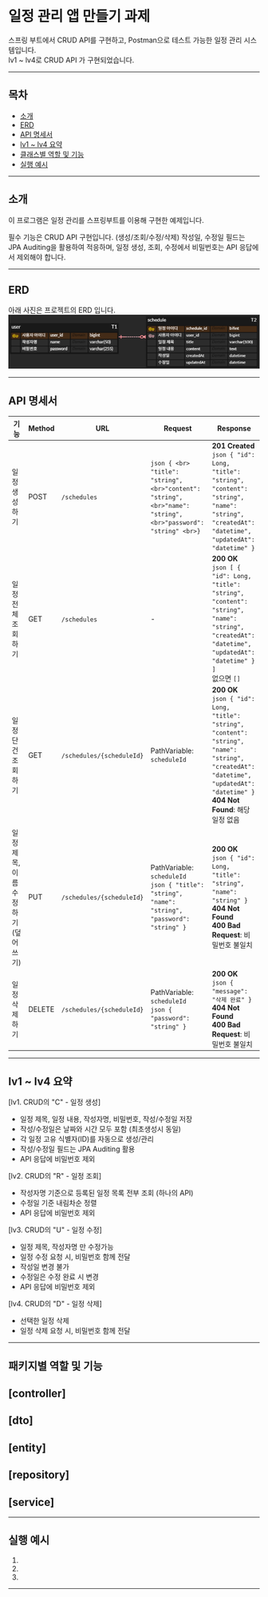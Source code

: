 # 일정 관리 앱 만들기 과제

스프링 부트에서 CRUD API를 구현하고, Postman으로 테스트 가능한 일정 관리 시스템입니다.  
lv1 ~ lv4로 CRUD API 가 구현되었습니다.

---

## 목차
- [소개](#소개)
- [ERD](#ERD)
- [API 명세서](#API_명세서)
- [lv1 ~ lv4 요약](#lv1--lv4-요약)
- [클래스별 역할 및 기능](#클래스별-역할-및-기능)
- [실행 예시](#실행-예시)

---

## 소개

이 프로그램은 일정 관리를 스프링부트를 이용해 구현한 예제입니다.

필수 기능은 CRUD API 구현입니다. (생성/조회/수정/삭제)
작성일, 수정일 필드는 JPA Auditing을 활용하여 적응하며,
일정 생성, 조회, 수정에서 비밀번호는 API 응답에서 제외해야 합니다.

---

## ERD
아래 사진은 프로젝트의 ERD 입니다.
![ERD](images/ERD_1.png)

---

## API 명세서

| 기능                      | Method | URL                          | Request                                                                                                 | Response |
|---------------------------|--------|------------------------------|---------------------------------------------------------------------------------------------------------|----------|
| 일정 생성하기             | POST   | `/schedules`                 | ```json { <br> "title": "string", <br>"content": "string", <br>"name": "string", <br>"password": "string" <br>} ```     | **201 Created**<br>```json { "id": Long, "title": "string", "content": "string", "name": "string", "createdAt": "datetime", "updatedAt": "datetime" } ``` |
| 일정 전체 조회하기        | GET    | `/schedules`                 | -                                                                                                       | **200 OK**<br>```json [ { "id": Long, "title": "string", "content": "string", "name": "string", "createdAt": "datetime", "updatedAt": "datetime" } ] ```<br>없으면 `[]` |
| 일정 단건 조회하기        | GET    | `/schedules/{scheduleId}`    | PathVariable: `scheduleId`                                                                              | **200 OK**<br>```json { "id": Long, "title": "string", "content": "string", "name": "string", "createdAt": "datetime", "updatedAt": "datetime" } ```<br>**404 Not Found**: 해당 일정 없음 |
| 일정 제목, 이름 수정하기 (덮어쓰기) | PUT    | `/schedules/{scheduleId}`    | PathVariable: `scheduleId`<br>```json { "title": "string", "name": "string", "password": "string" } ``` | **200 OK**<br>```json { "id": Long, "title": "string", "name": "string" } ```<br>**404 Not Found**<br>**400 Bad Request**: 비밀번호 불일치 |
| 일정 삭제하기             | DELETE | `/schedules/{scheduleId}`    | PathVariable: `scheduleId`<br>```json { "password": "string" } ```                                      | **200 OK**<br>```json { "message": "삭제 완료" } ```<br>**404 Not Found**<br>**400 Bad Request**: 비밀번호 불일치 |


---

## lv1 ~ lv4 요약

[lv1. CRUD의 "C" - 일정 생성]
- 일정 제목, 일정 내용, 작성자명, 비밀번호, 작성/수정일 저장
- 작성/수정일은 날짜와 시간 모두 포함 (최초생성시 동일)
- 각 일정 고유 식별자(ID)를 자동으로 생성/관리
- 작성/수정일 필드는 JPA Auditing 활용
- API 응답에 비밀번호 제외


[lv2. CRUD의 "R" - 일정 조회]
- 작성자명 기준으로 등록된 일정 목록 전부 조회 (하나의 API)
- 수정일 기준 내림차순 정렬
- API 응답에 비밀번호 제외


[lv3. CRUD의 "U" - 일정 수정]
- 일정 제목, 작성자명 만 수정가능
- 일정 수정 요청 시, 비밀번호 함께 전달
- 작성일 변경 불가 
- 수정일은 수정 완료 시 변경
- API 응답에 비밀번호 제외


[lv4. CRUD의 "D" - 일정 삭제]
- 선택한 일정 삭제
- 일정 삭제 요청 시, 비밀번호 함께 전달


---

## 패키지별 역할 및 기능

[controller]
- 

[dto]
- 

[entity]
- 

[repository]
- 

[service]
- 

---

## 실행 예시

1. 
2. 
3. 


---

